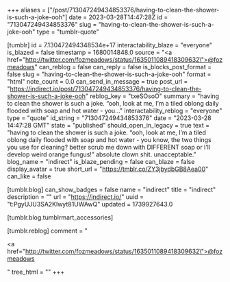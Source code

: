 +++
aliases = ["/post/713047249434853376/having-to-clean-the-shower-is-such-a-joke-ooh"]
date = 2023-03-28T14:47:28Z
id = "713047249434853376"
slug = "having-to-clean-the-shower-is-such-a-joke-ooh"
type = "tumblr-quote"

[tumblr]
id = 7.130472494348534e+17
interactability_blaze = "everyone"
is_blazed = false
timestamp = 1680014848.0
source = "<a href=\"http://twitter.com/fozmeadows/status/1635011089418309632\">@fozmeadows</a>"
can_reblog = false
can_reply = false
is_blocks_post_format = false
slug = "having-to-clean-the-shower-is-such-a-joke-ooh"
format = "html"
note_count = 0.0
can_send_in_message = true
post_url = "https://indirect.io/post/713047249434853376/having-to-clean-the-shower-is-such-a-joke-ooh"
reblog_key = "txeSOsoO"
summary = "having to clean the shower is such a joke. “ooh, look at me, I’m a tiled oblong daily flooded with soap and hot water - you..."
interactability_reblog = "everyone"
type = "quote"
id_string = "713047249434853376"
date = "2023-03-28 14:47:28 GMT"
state = "published"
should_open_in_legacy = true
text = "having to clean the shower is such a joke. “ooh, look at me, I’m a tiled oblong daily flooded with soap and hot water - you know, the two things you use for cleaning? better scrub me down with DIFFERENT soap or I’ll develop weird orange fungus!” absolute clown shit. unacceptable."
blog_name = "indirect"
is_blaze_pending = false
can_blaze = false
display_avatar = true
short_url = "https://tmblr.co/ZY3jbydbGB8Aea00"
can_like = false

[tumblr.blog]
can_show_badges = false
name = "indirect"
title = "indirect"
description = ""
url = "https://indirect.io/"
uuid = "t:PgyUJU3SA2Klwyt81UWAwQ"
updated = 1739927643.0

[tumblr.blog.tumblrmart_accessories]

[tumblr.reblog]
comment = "<p><a href=\"http://twitter.com/fozmeadows/status/1635011089418309632\">@fozmeadows</a></p>"
tree_html = ""
+++
